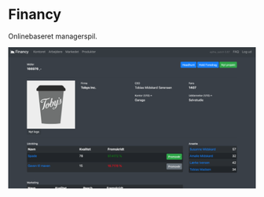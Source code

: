 # Financy

Onlinebaseret managerspil.

![alt text](https://github.com/Tobiasmidskards/Financy/blob/master/screendump.png)
